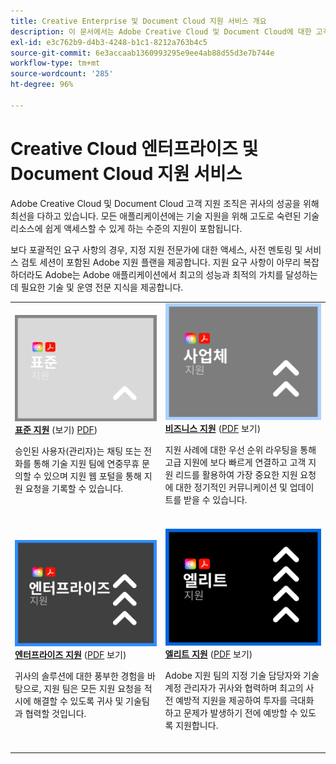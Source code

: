 ```yaml
---
title: Creative Enterprise 및 Document Cloud 지원 서비스 개요
description: 이 문서에서는 Adobe Creative Cloud 및 Document Cloud에 대한 고객 지원 옵션에 대한 요약을 제공합니다. 표준, 비즈니스, 엔터프라이즈, 엘리트 옵션을 포함합니다.
exl-id: e3c762b9-d4b3-4248-b1c1-8212a763b4c5
source-git-commit: 6e3accaab1360993295e9ee4ab88d55d3e7b744e
workflow-type: tm+mt
source-wordcount: '285'
ht-degree: 96%

---
```


# Creative Cloud 엔터프라이즈 및 Document Cloud 지원 서비스

Adobe Creative Cloud 및 Document Cloud 고객 지원 조직은 귀사의 성공을 위해 최선을 다하고 있습니다. 모든 애플리케이션에는 기술 지원을 위해 고도로 숙련된 기술 리소스에 쉽게 액세스할 수 있게 하는 수준의 지원이 포함됩니다.

보다 포괄적인 요구 사항의 경우, 지정 지원 전문가에 대한 액세스, 사전 멘토링 및 서비스 검토 세션이 포함된 Adobe 지원 플랜을 제공합니다. 지원 요구 사항이 아무리 복잡하더라도 Adobe는 Adobe 애플리케이션에서 최고의 성능과 최적의 가치를 달성하는 데 필요한 기술 및 운영 전문 지식을 제공합니다.

<table style="table-layout:fixed">
<tr>
  <td>
    <a href="dme-standard.md">
    <img alt="표준" src="assets/STANDARDSupportThumbnailCC.png"/>
    </a>
    <div>
    <a href="dme-standard.md"><strong>표준 지원</strong></a> (보기) <a href="assets/DMeStandardSupportDatasheet_2022.pdf" target="_blank">PDF</a>)
    </div>
    <p>승인된 사용자(관리자)는 채팅 또는 전화를 통해 기술 지원 팀에 연중무휴 문의할 수 있으며 지원 웹 포털을 통해 지원 요청을 기록할 수 있습니다. </p>
    <br>
  </td>
  <td>
    <a href="dme-business.md">
      <img alt="비즈니스" src="assets/BusinessSupportThumbnailCC.png">
    </a>
    <div>
    <a href="dme-business.md"><strong>비즈니스 지원</strong></a> (<a href="assets/DMeBusinessSupportDatasheet_2022.pdf" target="_blank">PDF</a> 보기)
    </div>
    <p>지원 사례에 대한 우선 순위 라우팅을 통해 고급 지원에 보다 빠르게 연결하고 고객 지원 리드를 활용하여 가장 중요한 지원 요청에 대한 정기적인 커뮤니케이션 및 업데이트를 받을 수 있습니다.</p>
    <br>
  </td>
</tr>
<tr>
  <td>
    <a href="dme-enterprise.md">
    <img alt="엔터프라이즈" src="assets/EnterpriseSupportThumbnailxx.png"/>
    </a>
    <div>
    <a href="dme-enterprise.md"><strong>엔터프라이즈 지원</strong></a> (<a href="assets/DMeEnterpriseSupportDatasheet_2022.pdf" target="_blank">PDF</a> 보기)
    </div>
    <p>귀사의 솔루션에 대한 풍부한 경험을 바탕으로, 지원 팀은 모든 지원 요청을 적시에 해결할 수 있도록 귀사 및 기술팀과 협력할 것입니다.</p>
    <br>
  </td>
  <td>
    <a href="dme-elite.md">
      <img alt="엘리트" src="assets/EliteSupportThumbnailcc.png">
    </a>
    <div>
    <a href="dme-elite.md"><strong>엘리트 지원</strong></a> (<a href="assets/DMeEliteSupportDatasheet_2022.pdf" target="_blank">PDF</a> 보기)
    </div>
    <p>Adobe 지원 팀의 지정 기술 담당자와 기술 계정 관리자가 귀사와 협력하며 최고의 사전 예방적 지원을 제공하여 투자를 극대화하고 문제가 발생하기 전에 예방할 수 있도록 지원합니다.</p>
    <br>
  </td>
</tr>
</table>

